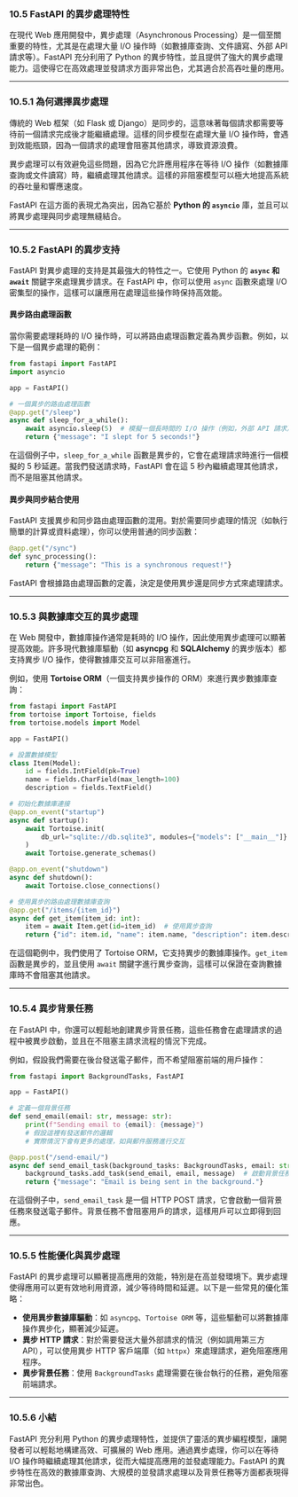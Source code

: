 ### **10.5 FastAPI 的異步處理特性**

在現代 Web 應用開發中，異步處理（Asynchronous Processing）是一個至關重要的特性，尤其是在處理大量 I/O 操作時（如數據庫查詢、文件讀寫、外部 API 請求等）。FastAPI 充分利用了 Python 的異步特性，並且提供了強大的異步處理能力。這使得它在高效處理並發請求方面非常出色，尤其適合於高吞吐量的應用。

---

### **10.5.1 為何選擇異步處理**

傳統的 Web 框架（如 Flask 或 Django）是同步的，這意味著每個請求都需要等待前一個請求完成後才能繼續處理。這樣的同步模型在處理大量 I/O 操作時，會遇到效能瓶頸，因為一個請求的處理會阻塞其他請求，導致資源浪費。

異步處理可以有效避免這些問題，因為它允許應用程序在等待 I/O 操作（如數據庫查詢或文件讀寫）時，繼續處理其他請求。這樣的非阻塞模型可以極大地提高系統的吞吐量和響應速度。

FastAPI 在這方面的表現尤為突出，因為它基於 **Python 的 `asyncio`** 庫，並且可以將異步處理與同步處理無縫結合。

---

### **10.5.2 FastAPI 的異步支持**

FastAPI 對異步處理的支持是其最強大的特性之一。它使用 Python 的 **`async` 和 `await`** 關鍵字來處理異步請求。在 FastAPI 中，你可以使用 `async` 函數來處理 I/O 密集型的操作，這樣可以讓應用在處理這些操作時保持高效能。

#### **異步路由處理函數**

當你需要處理耗時的 I/O 操作時，可以將路由處理函數定義為異步函數。例如，以下是一個異步處理的範例：

```python
from fastapi import FastAPI
import asyncio

app = FastAPI()

# 一個異步的路由處理函數
@app.get("/sleep")
async def sleep_for_a_while():
    await asyncio.sleep(5)  # 模擬一個長時間的 I/O 操作（例如，外部 API 請求）
    return {"message": "I slept for 5 seconds!"}
```

在這個例子中，`sleep_for_a_while` 函數是異步的，它會在處理請求時進行一個模擬的 5 秒延遲。當我們發送請求時，FastAPI 會在這 5 秒內繼續處理其他請求，而不是阻塞其他請求。

#### **異步與同步結合使用**

FastAPI 支援異步和同步路由處理函數的混用。對於需要同步處理的情況（如執行簡單的計算或資料處理），你可以使用普通的同步函數：

```python
@app.get("/sync")
def sync_processing():
    return {"message": "This is a synchronous request!"}
```

FastAPI 會根據路由處理函數的定義，決定是使用異步還是同步方式來處理請求。

---

### **10.5.3 與數據庫交互的異步處理**

在 Web 開發中，數據庫操作通常是耗時的 I/O 操作，因此使用異步處理可以顯著提高效能。許多現代數據庫驅動（如 **asyncpg** 和 **SQLAlchemy** 的異步版本）都支持異步 I/O 操作，使得數據庫交互可以非阻塞進行。

例如，使用 **Tortoise ORM**（一個支持異步操作的 ORM）來進行異步數據庫查詢：

```python
from fastapi import FastAPI
from tortoise import Tortoise, fields
from tortoise.models import Model

app = FastAPI()

# 設置數據模型
class Item(Model):
    id = fields.IntField(pk=True)
    name = fields.CharField(max_length=100)
    description = fields.TextField()

# 初始化數據庫連接
@app.on_event("startup")
async def startup():
    await Tortoise.init(
        db_url="sqlite://db.sqlite3", modules={"models": ["__main__"]}
    )
    await Tortoise.generate_schemas()

@app.on_event("shutdown")
async def shutdown():
    await Tortoise.close_connections()

# 使用異步的路由處理數據庫查詢
@app.get("/items/{item_id}")
async def get_item(item_id: int):
    item = await Item.get(id=item_id)  # 使用異步查詢
    return {"id": item.id, "name": item.name, "description": item.description}
```

在這個範例中，我們使用了 Tortoise ORM，它支持異步的數據庫操作。`get_item` 函數是異步的，並且使用 `await` 關鍵字進行異步查詢，這樣可以保證在查詢數據庫時不會阻塞其他請求。

---

### **10.5.4 異步背景任務**

在 FastAPI 中，你還可以輕鬆地創建異步背景任務，這些任務會在處理請求的過程中被異步啟動，並且在不阻塞主請求流程的情況下完成。

例如，假設我們需要在後台發送電子郵件，而不希望阻塞前端的用戶操作：

```python
from fastapi import BackgroundTasks, FastAPI

app = FastAPI()

# 定義一個背景任務
def send_email(email: str, message: str):
    print(f"Sending email to {email}: {message}")
    # 假設這裡有發送郵件的邏輯
    # 實際情況下會有更多的處理，如與郵件服務進行交互

@app.post("/send-email/")
async def send_email_task(background_tasks: BackgroundTasks, email: str, message: str):
    background_tasks.add_task(send_email, email, message)  # 啟動背景任務
    return {"message": "Email is being sent in the background."}
```

在這個例子中，`send_email_task` 是一個 HTTP POST 請求，它會啟動一個背景任務來發送電子郵件。背景任務不會阻塞用戶的請求，這樣用戶可以立即得到回應。

---

### **10.5.5 性能優化與異步處理**

FastAPI 的異步處理可以顯著提高應用的效能，特別是在高並發環境下。異步處理使得應用可以更有效地利用資源，減少等待時間和延遲。以下是一些常見的優化策略：

- **使用異步數據庫驅動**：如 `asyncpg`、`Tortoise ORM` 等，這些驅動可以將數據庫操作異步化，顯著減少延遲。
- **異步 HTTP 請求**：對於需要發送大量外部請求的情況（例如調用第三方 API），可以使用異步 HTTP 客戶端庫（如 `httpx`）來處理請求，避免阻塞應用程序。
- **異步背景任務**：使用 `BackgroundTasks` 處理需要在後台執行的任務，避免阻塞前端請求。

---

### **10.5.6 小結**

FastAPI 充分利用 Python 的異步處理特性，並提供了靈活的異步編程模型，讓開發者可以輕鬆地構建高效、可擴展的 Web 應用。通過異步處理，你可以在等待 I/O 操作時繼續處理其他請求，從而大幅提高應用的並發處理能力。FastAPI 的異步特性在高效的數據庫查詢、大規模的並發請求處理以及背景任務等方面都表現得非常出色。